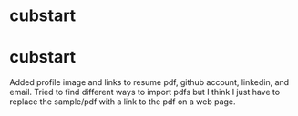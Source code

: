# cubstart
# cubstart
Added profile image and links to resume pdf, github account, linkedin, and email.
Tried to find different ways to import pdfs but I think I just have to replace the sample/pdf with a link to the pdf on a web page. 
